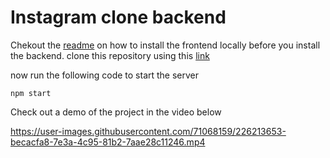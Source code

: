 # Instagram clone backend
Chekout the [readme](https://github.com/emmanuelkyeremeh/instagram-clone-frontend/blob/main/README.md) on how to install the frontend locally before you install the backend.
clone this repository using this [link](https://github.com/emmanuelkyeremeh/instagram-clone-backend.git)
 
 now run the following code to start the server
 ```
 npm start
 ```
 
Check out a demo of the project in the video below

https://user-images.githubusercontent.com/71068159/226213653-becacfa8-7e3a-4c95-81b2-7aae28c11246.mp4

